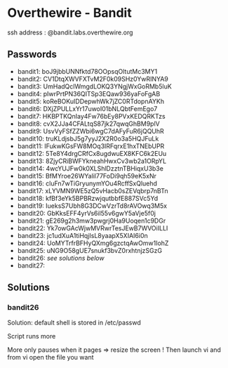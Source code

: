 # Overthewire - Bandit

ssh address : <level>@bandit.labs.overthewire.org

## Passwords

* bandit1: boJ9jbbUNNfktd78OOpsqOltutMc3MY1
* bandit2: CV1DtqXWVFXTvM2F0k09SHz0YwRINYA9
* bandit3: UmHadQclWmgdLOKQ3YNgjWxGoRMb5luK
* bandit4: pIwrPrtPN36QITSp3EQaw936yaFoFgAB
* bandit5: koReBOKuIDDepwhWk7jZC0RTdopnAYKh
* bandit6: DXjZPULLxYr17uwoI01bNLQbtFemEgo7
* bandit7: HKBPTKQnIay4Fw76bEy8PVxKEDQRKTzs
* bandit8: cvX2JJa4CFALtqS87jk27qwqGhBM9plV
* bandit9: UsvVyFSfZZWbi6wgC7dAFyFuR6jQQUhR
* bandit10: truKLdjsbJ5g7yyJ2X2R0o3a5HQJFuLk
* bandit11: IFukwKGsFW8MOq3IRFqrxE1hxTNEbUPR
* bandit12: 5Te8Y4drgCRfCx8ugdwuEX8KFC6k2EUu
* bandit13: 8ZjyCRiBWFYkneahHwxCv3wb2a1ORpYL
* bandit14: 4wcYUJFw0k0XLShlDzztnTBHiqxU3b3e
* bandit15: BfMYroe26WYalil77FoDi9qh59eK5xNr
* bandit16: cluFn7wTiGryunymYOu4RcffSxQluehd
* bandit17: xLYVMN9WE5zQ5vHacb0sZEVqbrp7nBTn
* bandit18: kfBf3eYk5BPBRzwjqutbbfE887SVc5Yd
* bandit19: IueksS7Ubh8G3DCwVzrTd8rAVOwq3M5x
* bandit20: GbKksEFF4yrVs6il55v6gwY5aVje5f0j
* bandit21: gE269g2h3mw3pwgrj0Ha9Uoqen1c9DGr
* bandit22: Yk7owGAcWjwMVRwrTesJEwB7WVOiILLI
* bandit23: jc1udXuA1tiHqjIsL8yaapX5XIAI6i0n
* bandit24: UoMYTrfrBFHyQXmg6gzctqAwOmw1IohZ
* bandit25: uNG9O58gUE7snukf3bvZ0rxhtnjzSGzG
* bandit26: _see solutions below_
* bandit27:

## Solutions

### bandit26
Solution: default shell is stored in /etc/passwd

Script runs more

More only pauses when it pages
=> resize the screen !
Then launch vi and from vi open the file you want


